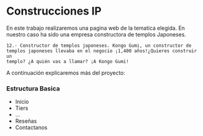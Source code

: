 # Construcciones IP

En este trabajo realizaremos una pagina web de la tematica elegida. En nuestro caso ha sido una empresa constructora de templos Japoneses.

```
12.- Constructor de templos japoneses. Kongo Gumi, un constructor de
templos japoneses llevaba en el negocio ¡1,400 años!¿Quieres construir un
templo? ¿A quién vas a llamar? ¡A Kongo Gumi!
```

A continuación explicaremos más del proyecto:

### Estructura Basica

- Inicio
- Tiers
- ...
- Reseñas
- Contactanos